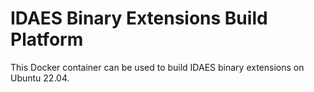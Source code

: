 IDAES Binary Extensions Build Platform
======================================

This Docker container can be used to build IDAES binary extensions on Ubuntu 22.04. 
